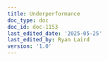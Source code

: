 ```yaml
---
title: Underperformance
doc_type: doc
doc_id: doc-1153
last_edited_date: '2025-05-25'
last_edited_by: Ryan Laird
version: '1.0'
---
```


<!-- Unsupported block type: unsupported -->
